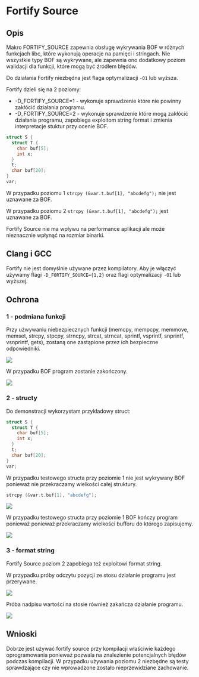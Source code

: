 # Fortify Source
## Opis
Makro FORTIFY_SOURCE zapewnia obsługę wykrywania BOF w różnych funkcjach libc, które wykonują operacje na pamięci i stringach. Nie wszystkie typy BOF są wykrywane, ale zapewnia ono dodatkowy poziom walidacji dla funkcji, które mogą być źródłem błędów.

Do działania Fortify niezbędna jest flaga optymalizacji `-O1` lub wyższa.

Fortify dzieli się na 2 poziomy:

 - -D_FORTIFY_SOURCE=1 - wykonuje sprawdzenie które nie powinny zakłócić działania programu.
 - -D_FORTIFY_SOURCE=2 - wykonuje sprawdzenie które mogą zakłócić działania programu, zapobiega exploitom string format i zmienia interpretacje stuktur przy ocenie BOF.


```c
struct S {
  struct T {
    char buf[5];
    int x;
  }
  t;
  char buf[20];
}
var;
```

W przypadku poziomu 1 `strcpy (&var.t.buf[1], "abcdefg");` nie jest uznawane za BOF.

W przypadku poziomu 2 `strcpy (&var.t.buf[1], "abcdefg");` jest uznawane za BOF.

Fortify Source nie ma wpływu na performance aplikacji ale może nieznacznie wpłynąć na rozmiar binarki.

## Clang i GCC

Fortify nie jest domyślnie używane przez kompilatory. Aby je włączyć używamy flagi `-D_FORTIFY_SOURCE={1,2}` oraz flagi optymalizacji `-O1` lub wyższej.

## Ochrona

### 1 - podmiana funkcji

Przy użwywaniu niebezpiecznych funkcji (memcpy, mempcpy, memmove, memset, strcpy, stpcpy, strncpy, strcat, strncat, sprintf, vsprintf, snprintf, vsnprintf, gets), zostaną one zastąpione przez ich bezpieczne odpowiedniki.

![](https://i.imgur.com/mSdz8tz.png)

W przypadku BOF program zostanie zakończony.

![](https://i.imgur.com/mBgRgEX.png)

### 2 - structy
Do demonstracji wykorzystam przykładowy struct:
```c
struct S {
  struct T {
    char buf[5];
    int x;
  }
  t;
  char buf[20];
}
var;
```

W przypadku testowego structa przy poziomie 1 nie jest wykrywany BOF ponieważ nie przekraczamy wielkości całej struktury.
```c
strcpy (&var.t.buf[1], "abcdefg");
```

![](https://i.imgur.com/v1zYEDt.png)

W przypadku testowego structa przy poziomie 1 BOF kończy program ponieważ ponieważ przekraczamy wielkości bufforu do którego zapisujemy.

![](https://i.imgur.com/QJQ2BDG.png)

### 3 - format string

Fortify Source poziom 2 zapobiega też exploitowi format string.

W przypadku próby odczytu pozycji ze stosu działanie programu jest przerywane.

![](https://i.imgur.com/R5DEjss.png)

Próba nadpisu wartości na stosie również zakańcza działanie programu.

![](https://i.imgur.com/yQ1xLJF.png)

## Wnioski
Dobrze jest używać fortify source przy kompilacji właściwie każdego oprogramowania ponieważ pozwala na znalezienie potencjalnych błędów podczas kompilacji. W przypadku używania poziomu 2 niezbędne są testy sprawdzające czy nie wprowadzone zostało nieprzewidziane zachowanie.
